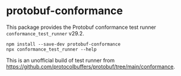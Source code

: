 protobuf-conformance
====================

This package provides the Protobuf conformance test runner `conformance_test_runner` <!-- inject: release.tag_name -->v29.2<!-- end -->.

```shell script
npm install --save-dev protobuf-conformance
npx conformance_test_runner --help 
```

This is an unofficial build of test runner from https://github.com/protocolbuffers/protobuf/tree/main/conformance.
